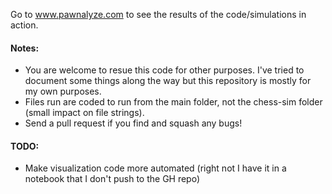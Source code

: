 Go to www.pawnalyze.com to see the results of the code/simulations in action.

#### Notes:
- You are welcome to resue this code for other purposes. I've tried to document some things along the way but this repository is mostly for my own purposes.
- Files run are coded to run from the main folder, not the chess-sim folder (small impact on file strings).
- Send a pull request if you find and squash any bugs!

#### TODO:
- Make visualization code more automated (right not I have it in a notebook that I don't push to the GH repo)